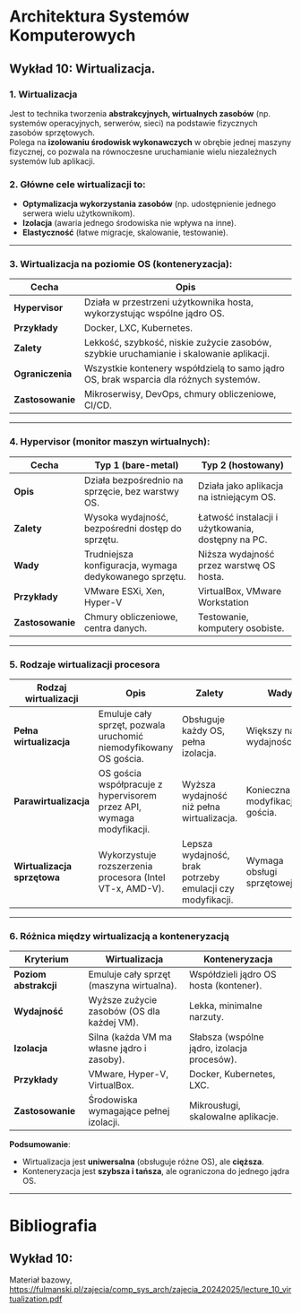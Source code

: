 # Architektura Systemów Komputerowych

## Wykład 10: Wirtualizacja.

### 1. **Wirtualizacja** 
Jest to technika tworzenia **abstrakcyjnych, wirtualnych zasobów** (np. systemów operacyjnych, serwerów, sieci) na podstawie fizycznych zasobów sprzętowych. <br>Polega na **izolowaniu środowisk wykonawczych** w obrębie jednej maszyny fizycznej, co pozwala na równoczesne uruchamianie wielu niezależnych systemów lub aplikacji.

### 2. Główne cele wirtualizacji to:  
- **Optymalizacja wykorzystania zasobów** (np. udostępnienie jednego serwera wielu użytkownikom).  
- **Izolacja** (awaria jednego środowiska nie wpływa na inne).  
- **Elastyczność** (łatwe migracje, skalowanie, testowanie).  

---

### **3. Wirtualizacja na poziomie OS (konteneryzacja)**:  

| **Cecha**                    | **Opis**                                                                                |
|------------------------------|-----------------------------------------------------------------------------------------|
| **Hypervisor**               | Działa w przestrzeni użytkownika hosta, wykorzystując wspólne jądro OS.                 |
| **Przykłady**                | Docker, LXC, Kubernetes.                                                                |
| **Zalety**                   | Lekkość, szybkość, niskie zużycie zasobów, szybkie uruchamianie i skalowanie aplikacji. |
| **Ograniczenia**             | Wszystkie kontenery współdzielą to samo jądro OS, brak wsparcia dla różnych systemów.   |
| **Zastosowanie**             | Mikroserwisy, DevOps, chmury obliczeniowe, CI/CD.                                       | 

---

### **4. Hypervisor (monitor maszyn wirtualnych)**:  

| **Cecha**        | **Typ 1 (bare-metal)**                                 | **Typ 2 (hostowany)**                             |
|------------------|--------------------------------------------------------|---------------------------------------------------|
| **Opis**         | Działa bezpośrednio na sprzęcie, bez warstwy OS.       | Działa jako aplikacja na istniejącym OS.          |
| **Zalety**       | Wysoka wydajność, bezpośredni dostęp do sprzętu.       | Łatwość instalacji i użytkowania, dostępny na PC. |
| **Wady**         | Trudniejsza konfiguracja, wymaga dedykowanego sprzętu. | Niższa wydajność przez warstwę OS hosta.          |
| **Przykłady**    | VMware ESXi, Xen, Hyper-V                              | VirtualBox, VMware Workstation                    |
| **Zastosowanie** | Chmury obliczeniowe, centra danych.                    | Testowanie, komputery osobiste.                   |

---

### **5. Rodzaje wirtualizacji procesora** 

| **Rodzaj wirtualizacji**    | **Opis**                                                             | **Zalety**                                | **Wady**                                  | **Przykłady**              |
|-----------------------------|----------------------------------------------------------------------|-------------------------------------------|-------------------------------------------|----------------------------|
| **Pełna wirtualizacja**     | Emuluje cały sprzęt, pozwala uruchomić niemodyfikowany OS gościa.    | Obsługuje każdy OS, pełna izolacja.       | Większy narzut wydajnościowy.             | VMware ESXi, QEMU          |
| **Parawirtualizacja**       | OS gościa współpracuje z hypervisorem przez API, wymaga modyfikacji. | Wyższa wydajność niż pełna wirtualizacja. | Konieczna modyfikacja OS gościa.          | Xen, VMware ESXi (PV mode) |
| **Wirtualizacja sprzętowa** | Wykorzystuje rozszerzenia procesora (Intel VT-x, AMD-V).             | Lepsza wydajność, brak potrzeby emulacji czy modyfikacji.| Wymaga obsługi sprzętowej. | KVM, Microsoft Hyper-V     |

---

### **6. Różnica między wirtualizacją a konteneryzacją**  

| **Kryterium**         | **Wirtualizacja**                          | **Konteneryzacja**                          |  
|-----------------------|--------------------------------------------|---------------------------------------------|  
| **Poziom abstrakcji** | Emuluje cały sprzęt (maszyna wirtualna).   | Współdzieli jądro OS hosta (kontener).      |  
| **Wydajność**         | Wyższe zużycie zasobów (OS dla każdej VM). | Lekka, minimalne narzuty.                   |  
| **Izolacja**          | Silna (każda VM ma własne jądro i zasoby). | Słabsza (wspólne jądro, izolacja procesów). |  
| **Przykłady**         | VMware, Hyper-V, VirtualBox.               | Docker, Kubernetes, LXC.                    |  
| **Zastosowanie**      | Środowiska wymagające pełnej izolacji.     | Mikrousługi, skalowalne aplikacje.          |  

**Podsumowanie**:  
- Wirtualizacja jest **uniwersalna** (obsługuje różne OS), ale **cięższa**.  
- Konteneryzacja jest **szybsza i tańsza**, ale ograniczona do jednego jądra OS.

---

# Bibliografia

## Wykład 10:
Materiał bazowy, https://fulmanski.pl/zajecia/comp_sys_arch/zajecia_20242025/lecture_10_virtualization.pdf